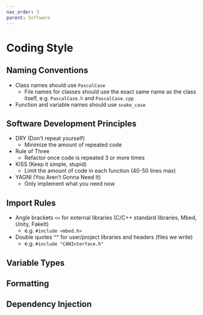 ```yaml
---
nav_order: 3
parent: Software
---
```


# Coding Style

## Naming Conventions

- Class names should use `PascalCase`
    - File names for classes should use the exact same name as the class itself, e.g. `PascalCase.h` and `PascalCase.cpp`
- Function and variable names should use `snake_case`

## Software Development Principles

- DRY (Don't repeat yourself)
    - Minimize the amount of repeated code
- Rule of Three 
    - Refactor once code is repeated 3 or more times
- KISS (Keep it simple, stupid)
    - Limit the amount of code in each function (40-50 lines max)
- YAGNI (You Aren’t Gonna Need It)
    - Only implement what you need now

## Import Rules

- Angle brackets `<>` for external libraries (C/C++ standard libraries, Mbed, Unity, FakeIt)
    - e.g. `#include <mbed.h>` 
- Double quotes `“”` for user/project libraries and headers (files we write)
    - e.g. `#include "CANInterface.h"`

## Variable Types

## Formatting

## Dependency Injection


